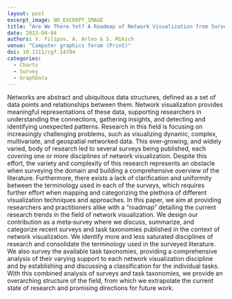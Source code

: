 ```yaml
---
layout: post
excerpt_image: NO_EXCERPT_IMAGE
title: "Are We There Yet? A Roadmap of Network Visualization from Surveys to Task Taxonomies"
date: 2023-04-04
authors: V. Filipov, A. Arleo & S. Miksch
venue: "Computer graphics forum (Print)"
doi: 10.1111/cgf.14794
categories:
  - Charts
  - Survey
  - GraphData
---
```

Networks are abstract and ubiquitous data structures, defined as a set of data points and relationships between them. Network visualization provides meaningful representations of these data, supporting researchers in understanding the connections, gathering insights, and detecting and identifying unexpected patterns. Research in this field is focusing on increasingly challenging problems, such as visualizing dynamic, complex, multivariate, and geospatial networked data. This ever‐growing, and widely varied, body of research led to several surveys being published, each covering one or more disciplines of network visualization. Despite this effort, the variety and complexity of this research represents an obstacle when surveying the domain and building a comprehensive overview of the literature. Furthermore, there exists a lack of clarification and uniformity between the terminology used in each of the surveys, which requires further effort when mapping and categorizing the plethora of different visualization techniques and approaches. In this paper, we aim at providing researchers and practitioners alike with a “roadmap” detailing the current research trends in the field of network visualization. We design our contribution as a meta‐survey where we discuss, summarize, and categorize recent surveys and task taxonomies published in the context of network visualization. We identify more and less saturated disciplines of research and consolidate the terminology used in the surveyed literature. We also survey the available task taxonomies, providing a comprehensive analysis of their varying support to each network visualization discipline and by establishing and discussing a classification for the individual tasks. With this combined analysis of surveys and task taxonomies, we provide an overarching structure of the field, from which we extrapolate the current state of research and promising directions for future work.
